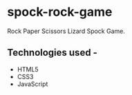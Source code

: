 # spock-rock-game
Rock Paper Scissors Lizard Spock Game. 
## Technologies used - 
* HTML5
* CSS3
* JavaScript
